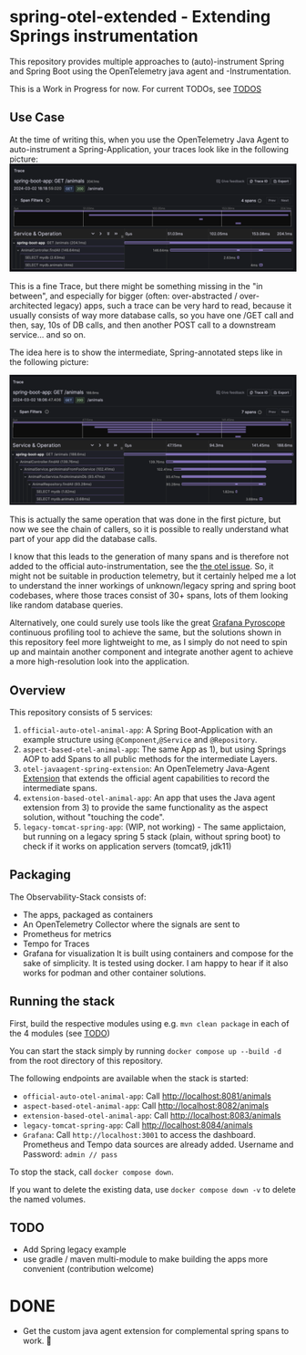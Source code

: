 # spring-otel-extended - Extending Springs instrumentation
This repository provides multiple approaches to (auto)-instrument Spring and Spring Boot using the OpenTelemetry java agent and -Instrumentation.

This is a Work in Progress for now. For current TODOs, see [TODOS](#todo) 
## Use Case
At the time of writing this, when you use the OpenTelemetry Java Agent to auto-instrument a Spring-Application, your traces look like in the following picture:
![pic](assets/currentstate.png)

This is a fine Trace, but there might be something missing in the "in between", and especially for bigger (often: over-abstracted / over-architected legacy) apps, such a trace can be very hard to read, because it usually consists of way more database calls, so you have one /GET call and then, say, 10s of DB calls, and then another POST call to a downstream service... and so on.

The idea here is to show the intermediate, Spring-annotated steps like in the following picture:

![pic](assets/targetstate.png)

This is actually the same operation that was done in the first picture, but now we see the chain of callers, so it is possible to really understand what part of your app did the database calls.

I know that this leads to the generation of many spans and is therefore not added to the official auto-instrumentation, see the [the otel issue](https://github.com/open-telemetry/opentelemetry-java-instrumentation/issues/2574). So, it might not be suitable in production telemetry, but it certainly helped me a lot to understand the inner workings of unknown/legacy spring and spring boot codebases, where those traces consist of 30+ spans, lots of them looking like random database queries. 

Alternatively, one could surely use tools like the great [Grafana Pyroscope](https://github.com/grafana/pyroscope) continuous profiling tool to achieve the same, but the solutions shown in this repository feel more lightweight to me, as I simply do not need to spin up and maintain another component and integrate another agent to achieve a more high-resolution look into the application.

## Overview

This repository consists of 5 services:
1) `official-auto-otel-animal-app`: A Spring Boot-Application with an example structure using `@Component`,`@Service` and `@Repository`.
2) `aspect-based-otel-animal-app`: The same App as 1), but using Springs AOP to add Spans to all public methods for the intermediate Layers.
3) `otel-javaagent-spring-extension`: An OpenTelemetry Java-Agent [Extension](https://opentelemetry.io/docs/languages/java/automatic/extensions/) that extends the official agent capabilities to record the intermediate spans.
4) `extension-based-otel-animal-app`: An app that uses the Java agent extension from 3) to provide the same functionality as the aspect solution, without "touching the code".
5) `legacy-tomcat-spring-app`: (WIP, not working) - The same applictaion, but  running on a legacy spring 5 stack (plain, without spring boot) to check if it works on application servers (tomcat9, jdk11)

## Packaging 
The Observability-Stack consists of: 
* The apps, packaged as containers
* An OpenTelemetry Collector where the signals are sent to
* Prometheus for metrics 
* Tempo for Traces
* Grafana for visualization
It is built using containers and compose for the sake of simplicity. It is tested using docker. I am happy to hear if it also works for podman and other container solutions.

## Running the stack

First, build the respective modules using e.g. `mvn clean package` in each of the 4 modules (see [TODO](#todo))

You can start the stack simply by running `docker compose up --build -d` from the root directory of this repository. 

The following endpoints are available when the stack is started:
* `official-auto-otel-animal-app`: Call [http://localhost:8081/animals](http://localhost:8081/animals) 
* `aspect-based-otel-animal-app`: Call [http://localhost:8082/animals](http://localhost:8082/animals)
* `extension-based-otel-animal-app`: Call [http://localhost:8083/animals](http://localhost:8083/animals)
* `legacy-tomcat-spring-app`: Call [http://localhost:8084/animals](http://localhost:8083/animals)
* `Grafana`: Call `http://localhost:3001` to access the dashboard. Prometheus and Tempo data sources are already added. Username and Password: `admin // pass`

To stop the stack, call `docker compose down`. 

If you want to delete the existing data, use `docker compose down -v` to delete the named volumes.

## TODO
- Add Spring legacy example 
- use gradle / maven multi-module to make building the apps more convenient (contribution welcome)


# DONE
- Get the custom java agent extension for complemental spring spans to work. 🥳
